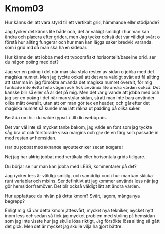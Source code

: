 Kmom03
===============================

Hur känns det att vara styrd till ett vertikalt grid, hämmande eller stödjande?

Jag tycker det känns lite både och, det är väldigt smidigt i hur man kan ändra och placera efter griden, men Jag
tycker också det var väldigt svårt o förstå hur allting fungerar och hur man kan lägga saker bredvid varanda. som i
grid.md då man ska ha en sidebar.

Hur känns det att jobba med ett typografiskt horisontellt/baseline grid, ser du någon poäng med det?

Jag ser en poäng i det när man ska styla resten av sidan o jobba med det magiska numret. Men jag tyckte också att det vara
väldigt svårt att få allting att stämma in, jag försökte använda det magiska numret överallt, för mig funkade inte detta hela vägen och fick använda lite andra värden också. Det kanske blir så eller så är det på mig. Men det var givande att jobba med och jag ser en poäng i det när man stylar sidan, så att man inte bara använder olika mått överallt, utan att om man gör tex en header, och går efter det magiska numret så kunde man lätt räkna ut padding på olika saker.

Berätta om hur du valde typsnitt till din webbplats.

Det var väl inte så mycket tanke bakom, jag valde en font som jag tyckte såg bra ut och förstorade vissa margins och gav de en färg som passade in med restan av hemsidan.

Har du jobbat med liknande layouttekniker sedan tidigare?

Nej jag har aldrig jobbat med vertikala eller horisontala grids tidigare.

Du börjar se hur man kan jobba med LESS, kommentarer på det?

Jag tycker less är väldigt smidigt och samtidigt coolt hur man kan skicka runt variablar och mixins. Ser definitivt att jag kommer använda less när jag gör hemsidor framöver. Det blir också väldigt lätt att ändra värden.

Hur uppfattade du nivån på detta kmom? Svårt, lagom, många nya begrepp?

Enligt mig så var detta kmom jättesvårt, mycket nya tekniker, mycket nytt inom less och sedan så fick jag mycket problem med styling på hemsidan som jag inte visste hur jag skulle lösa riktigt, Jag försökte lösa allting så gått det gick. Men det är mycket jag skulle vilja ha gjort bättre.
